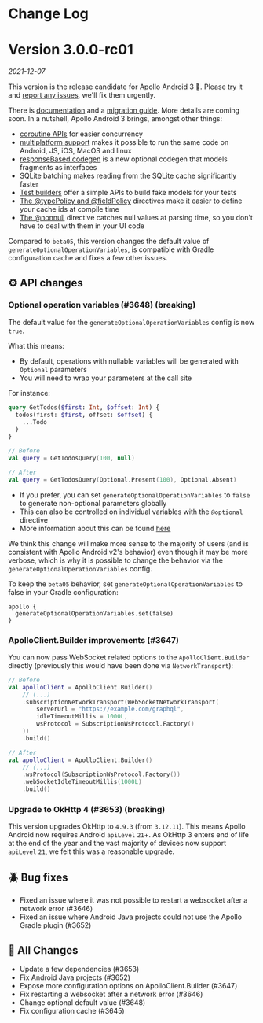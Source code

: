 Change Log
==========

# Version 3.0.0-rc01

_2021-12-07_

This version is the release candidate for Apollo Android 3 🚀. Please try it and [report any issues](https://github.com/apollographql/apollo-android/issues/new/choose), we'll fix them urgently.

There is [documentation](https://www.apollographql.com/docs/android/v3) and a [migration guide](https://www.apollographql.com/docs/android/v3/migration/3.0/). More details are coming soon. In a nutshell, Apollo Android 3 brings, amongst other things:

* [coroutine APIs](https://www.apollographql.com/docs/android/v3/essentials/queries/) for easier concurrency
* [multiplatform support](https://www.apollographql.com/docs/android/v3/advanced/kotlin-native/) makes it possible to run the same code on Android, JS, iOS, MacOS and linux
* [responseBased codegen](https://www.apollographql.com/docs/android/v3/advanced/response-based-codegen/) is a new optional codegen that models fragments as interfaces
* SQLite batching makes reading from the SQLite cache significantly faster
* [Test builders](https://www.apollographql.com/docs/android/v3/advanced/test-builders/) offer a simple APIs to build fake models for your tests
* [The @typePolicy and @fieldPolicy](https://www.apollographql.com/docs/android/v3/caching/declarative-ids/) directives make it easier to define your cache ids at compile time
* [The @nonnull](https://www.apollographql.com/docs/android/v3/advanced/nonnull/) directive catches null values at parsing time, so you don't have to deal with them in your UI code


Compared to `beta05`, this version changes the default value of `generateOptionalOperationVariables`, is compatible with Gradle configuration cache and fixes a few other issues.

## ⚙️ API changes

### Optional operation variables (#3648) (breaking)

The default value for the `generateOptionalOperationVariables` config is now `true`.

What this means:

- By default, operations with nullable variables will be generated with `Optional` parameters
- You will need to wrap your parameters at the call site

For instance:

```graphql
query GetTodos($first: Int, $offset: Int) {
  todos(first: $first, offset: $offset) {
    ...Todo
  }
}
```

```kotlin
// Before
val query = GetTodosQuery(100, null)

// After
val query = GetTodosQuery(Optional.Present(100), Optional.Absent)

```

- If you prefer, you can set `generateOptionalOperationVariables` to `false` to generate non-optional parameters globally
- This can also be controlled on individual variables with the `@optional` directive
- More information about this can be found [here](https://www.apollographql.com/docs/android/v3/advanced/operation-variables/)

We think this change will make more sense to the majority of users (and is consistent with Apollo Android v2's behavior) even though it may be more verbose, which is why it is possible to change the behavior via the `generateOptionalOperationVariables` config.

To keep the `beta05` behavior, set `generateOptionalOperationVariables` to false in your Gradle configuration:

```
apollo {
  generateOptionalOperationVariables.set(false)
}
```

### ApolloClient.Builder improvements (#3647)

You can now pass WebSocket related options to the `ApolloClient.Builder` directly (previously this would have been done via `NetworkTransport`):

```kotlin
// Before
val apolloClient = ApolloClient.Builder()
    // (...)
    .subscriptionNetworkTransport(WebSocketNetworkTransport(
        serverUrl = "https://example.com/graphql",
        idleTimeoutMillis = 1000L,
        wsProtocol = SubscriptionWsProtocol.Factory()
    ))
    .build()

// After
val apolloClient = ApolloClient.Builder()
    // (...)
    .wsProtocol(SubscriptionWsProtocol.Factory())
    .webSocketIdleTimeoutMillis(1000L)
    .build()
```

### Upgrade to OkHttp 4 (#3653) (breaking)

This version upgrades OkHttp to `4.9.3` (from `3.12.11`). This means Apollo Android now requires Android `apiLevel` `21`+. As OkHttp 3 enters end of life at the end of the year and the vast majority of devices now support `apiLevel` `21`, we felt this was a reasonable upgrade.

## 🪲 Bug fixes

- Fixed an issue where it was not possible to restart a websocket after a network error (#3646)
- Fixed an issue where Android Java projects could not use the Apollo Gradle plugin (#3652)


## 👷 All Changes

- Update a few dependencies (#3653)
- Fix Android Java projects (#3652)
- Expose more configuration options on ApolloClient.Builder (#3647)
- Fix restarting a websocket after a network error (#3646)
- Change optional default value (#3648)
- Fix configuration cache (#3645)


